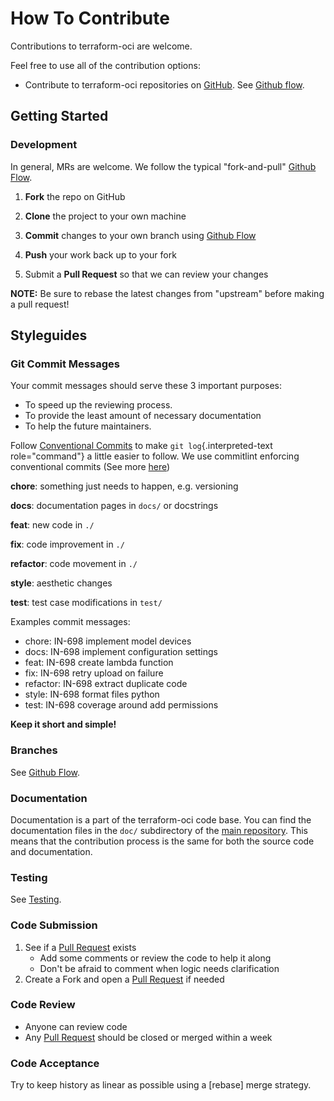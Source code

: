 <!-- Space: Projects -->
<!-- Parent: TerraformNullTags -->
<!-- Title: Contributing TerraformNullTags -->
<!-- Label: TerraformNullTags -->
<!-- Label: Contributing -->
<!-- Include: disclaimer.md -->
<!-- Include: ac:toc -->

# How To Contribute

Contributions to terraform-oci are welcome.

Feel free to use all of the contribution options:

- Contribute to terraform-oci repositories on [GitHub](https://github.com/hadenlabs/terraform-oci). See [Github flow](./contribute/github-flow.md).

## Getting Started

### Development

In general, MRs are welcome. We follow the typical "fork-and-pull" [Github Flow](./contribute/github-flow.md).

1. **Fork** the repo on GitHub
2. **Clone** the project to your own machine
3. **Commit** changes to your own branch using [Github Flow](./contribute/github-flow.md)
4. **Push** your work back up to your fork

5. Submit a **Pull Request** so that we can review your changes

**NOTE:** Be sure to rebase the latest changes from "upstream" before making a pull request!

## Styleguides

### Git Commit Messages

Your commit messages should serve these 3 important purposes:

- To speed up the reviewing process.
- To provide the least amount of necessary documentation
- To help the future maintainers.

Follow [Conventional Commits](https://www.conventionalcommits.org/en/v1.0.0) to make `git log`{.interpreted-text role="command"} a little easier to follow. We use commitlint enforcing conventional commits (See more [here](https://github.com/conventional-changelog/commitlint))

**chore**: something just needs to happen, e.g. versioning

**docs**: documentation pages in `docs/` or docstrings

**feat**: new code in `./`

**fix**: code improvement in `./`

**refactor**: code movement in `./`

**style**: aesthetic changes

**test**: test case modifications in `test/`

Examples commit messages:

- chore: IN-698 implement model devices
- docs: IN-698 implement configuration settings
- feat: IN-698 create lambda function
- fix: IN-698 retry upload on failure
- refactor: IN-698 extract duplicate code
- style: IN-698 format files python
- test: IN-698 coverage around add permissions

**Keep it short and simple!**

### Branches

See [Github Flow](./contribute/github-flow.md).

### Documentation

Documentation is a part of the terraform-oci code base. You can find the documentation files in the `doc/` subdirectory of the [main repository](https://github.com/hadenlabs/terraform-oci). This means that the contribution process is the same for both the source code and documentation.

### Testing

See [Testing](./testing.md).

### Code Submission

1. See if a [Pull Request](https://github.com/hadenlabs/terraform-oci/pulls) exists
   - Add some comments or review the code to help it along
   - Don\'t be afraid to comment when logic needs clarification
2. Create a Fork and open a [Pull Request](https://github.com/hadenlabs/terraform-oci/pulls) if needed

### Code Review

- Anyone can review code
- Any [Pull Request](https://github.com/hadenlabs/terraform-oci/pulls) should be closed or merged within a week

### Code Acceptance

Try to keep history as linear as possible using a [rebase] merge strategy.
